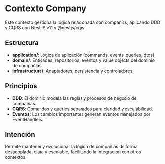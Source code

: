 # Contexto Company

Este contexto gestiona la lógica relacionada con compañías, aplicando DDD y CQRS con NestJS v11 y @nestjs/cqrs.

## Estructura
- **application/**: Lógica de aplicación (commands, events, queries, dtos).
- **domain/**: Entidades, repositorios, eventos y value objects del dominio de compañías.
- **infrastructure/**: Adaptadores, persistencia y controladores.

## Principios
- **DDD**: El dominio modela las reglas y procesos de negocio de compañías.
- **CQRS**: Comandos y queries separados para claridad y escalabilidad.
- **Eventos**: Los cambios importantes generan eventos manejados por EventHandlers.

## Intención
Permite mantener y evolucionar la lógica de compañías de forma desacoplada, clara y escalable, facilitando la integración con otros contextos.

